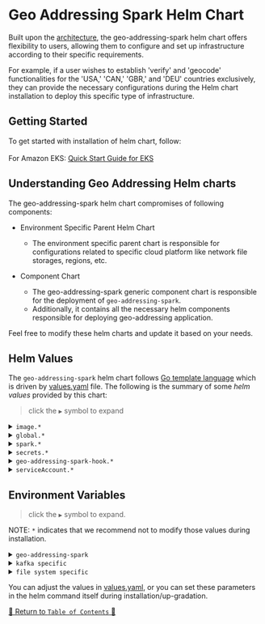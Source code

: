 # Geo Addressing Spark Helm Chart

Built upon the [architecture](../../../README.md#architecture), the geo-addressing-spark helm chart offers flexibility to
users, allowing them to configure and set up infrastructure according to their
specific requirements.

For example, if a user wishes to establish 'verify' and 'geocode' functionalities
for the 'USA,' 'CAN,' 'GBR,' and 'DEU' countries exclusively, they can provide the necessary configurations during the
Helm chart installation to deploy this specific type of infrastructure.

## Getting Started

To get started with installation of helm chart, follow:
<br><br>For Amazon EKS: [Quick Start Guide for EKS](../../../docs/guides/eks/QuickStartEKS.md)

## Understanding Geo Addressing Helm charts

The geo-addressing-spark helm chart compromises of following components:

- Environment Specific Parent Helm Chart
    - The environment specific parent chart is responsible for configurations related to specific cloud platform like
      network file storages, regions, etc.

- Component Chart
    - The geo-addressing-spark generic component chart is responsible for the deployment of `geo-addressing-spark`.
    - Additionally, it contains all the necessary helm components responsible for deploying geo-addressing application.

Feel free to modify these helm charts and update it based on your needs.

## Helm Values

The `geo-addressing-spark` helm chart follows [Go template language](https://pkg.go.dev/text/template) which is driven
by [values.yaml](values.yaml) file. The following is the summary of some *helm values*
provided by this chart:

> click the `▶` symbol to expand

<details>
<summary><code>image.*</code></summary>

| Parameter          | Description                                          | Default |
|--------------------|------------------------------------------------------|---------|
| `image.repository` | the geo-addressing-spark container image repository  | ``      |
| `image.tag`        | the geo-addressing-spark container image version tag | `0.1.0` |

<hr>
</details>

<details>
<summary><code>global.*</code></summary>

| Parameter                                         | Description                                                                                                                                                                                                                        | Default                        |
|---------------------------------------------------|------------------------------------------------------------------------------------------------------------------------------------------------------------------------------------------------------------------------------------|--------------------------------|
| `global.countries`                                | this parameter enables the provided country for an addressing functionality. A comma separated value can be provided to enable a particular set of countries from: `usa,gbr,deu,aus,fra,can,mex,bra,arg,rus,ind,sgp,nzl,jpn,world` | `{usa,gbr,aus,nzl,can}`        |
| `global.nfs.addressingBasePath`                   | the base path of the folder where verify-geocode data is present                                                                                                                                                                   | `verify-geocode`               |

<hr>
</details>

<details>
<summary><code>spark.*</code></summary>

| Parameter                  | Description                                                                                                                                                    | Default    |
|----------------------------|----------------------------------------------------------------------------------------------------------------------------------------------------------------|------------|
| `spark.version`            | Spark Version is linked with the docker image that is being provided.                                                                                          | `3.5.0`    |
| `spark.app_name`           | Provide here the name of Spark Application.                                                                                                                    | `localApp` |
| `spark.log_level`          | Change the logging level of Spark libraries. [DEBUG,INFO,WARN,ERROR]                                                                                           | `WARN`     |
| `spark.dynamic_allocation` | flag to enable or disable dynamic allocation in spark.                                                                                                         | `true`     |
| `spark.initial_executors`  | define here the number of executors to spin up when application starts. This flag will only take effect if dynamic allocation is enabled.                      | `1`        |
| `spark.min_executors`      | set the number of executors which will always be up whether there is data to process or not. This flag will only take effect if dynamic allocation is enabled. | `1`        |
| `spark.max_executors`      | set the maximum number to which executors can be horizontally scaled up. This flag will only take effect if dynamic allocation is enabled.                     | `true`     |
| `spark.driver.cores`       | number of cores to be used by the driver pod.                                                                                                                  | `1`        |
| `spark.driver.memory`      | define here how much memory to allocate to the driver pod.                                                                                                     | `2g`       |
| `spark.executor.cores`     | number of cores to be used by each executor pod.                                                                                                               | `7`        |
| `spark.executor.memory`    | define here how much memory to allocate to each executor pod.                                                                                                  | `16g`      |
| `spark.conf`               | set the Spark config here to optimize Spark runtime.                                                                                                           |            |

<hr>
</details>

<details>
<summary><code>secrets.*</code></summary>

| Parameter            | Description                                                                                                            | Default |
|----------------------|------------------------------------------------------------------------------------------------------------------------|---------|
| `secrets.ACCESS_KEY` | If you are using AWS services then set the AWS access key with this flag. This will be used as a secret from K8s side. | ``      |
| `secrets.SECRET_KEY` | If you are using AWS services then set the AWS secret key with this flag. This will be used as a secret from K8s side. | ``      |

<hr>
</details>

<details>
<summary><code>geo-addressing-spark-hook.*</code></summary>

| Parameter                           | Description                                                                                                                                                                                                   | Default |
|-------------------------------------|---------------------------------------------------------------------------------------------------------------------------------------------------------------------------------------------------------------|---------|
| `geo-addressing-spark-hook.enabled` | flag to enable or disable the hook jobs for identifying the latest vintage. If you have already installed helm chart once and there is no data update, you can set it to `false` in subsequent installations. | `true`  |

<hr>
</details>

<details>
<summary><code>serviceAccount.*</code></summary>

| Parameter             | Description                                                                 | Default |
|-----------------------|-----------------------------------------------------------------------------|---------|
| `serviceAccount.name` | Name of the service account which was used with Spark Operator installation | `spark` |

<hr>
</details>

## Environment Variables

> click the `▶` symbol to expand.

NOTE: `*` indicates that we recommend not to modify those values during installation.

<details>
<summary><code>geo-addressing-spark</code></summary>

Refer to [this file](templates/spark-deployment.yml) for overriding the environment variables
service.

| Parameter                      | Description                                                                                                                                                                                                                                                                                                                                                                                                                                                                                                                                                    | Default   |
|--------------------------------|----------------------------------------------------------------------------------------------------------------------------------------------------------------------------------------------------------------------------------------------------------------------------------------------------------------------------------------------------------------------------------------------------------------------------------------------------------------------------------------------------------------------------------------------------------------|-----------|
| `env.IN_SOURCE`                | To define what is the input source for the job. Supported: [local,s3,kafka]                                                                                                                                                                                                                                                                                                                                                                                                                                                                                    | `s3`      |
| `env.OUT_SOURCE`               | To define where to store the result. Supported: [local,s3,kafka]                                                                                                                                                                                                                                                                                                                                                                                                                                                                                               | `s3`      |
| `env.ADDITIONAL_OPTIONS_READ`  | To add spark options when reading from source. Ex: "key1=value1,key2=value2". These options would be format/fileType specific. If IN_SOURCE is file system and file type is CSV then this [document](https://spark.apache.org/docs/3.5.0/sql-data-sources-csv.html) can be referred.                                                                                                                                                                                                                                                                           | ``        |
| `env.ADDITIONAL_OPTIONS_WRITE` | To add spark options when writing to source. Ex: "key1=value1,key2=value2". These options would be format/fileType specific. If OUT_SOURCE is file system and file type is CSV then this [document](https://spark.apache.org/docs/3.5.0/sql-data-sources-csv.html) can be referred.                                                                                                                                                                                                                                                                            | ``        |
| `env.OPERATION`                | Can be Geocode or Verify.                                                                                                                                                                                                                                                                                                                                                                                                                                                                                                                                      | `geocode` |
| `env.RETAIN_COLUMNS`           | To retain the source data columns in the output files.                                                                                                                                                                                                                                                                                                                                                                                                                                                                                                         | `true`    |
| `env.ERROR_FIELD`              | Column name for errors to record per data.                                                                                                                                                                                                                                                                                                                                                                                                                                                                                                                     | `error`   |
| `env.JSON_RESPONSE`            | If provided then under this column full result will come as a json string.                                                                                                                                                                                                                                                                                                                                                                                                                                                                                     | ``        |
| `env.INPUT_FIELDS`             | Mapping of input column to address data. Ex: "InputCol1 as addressLines[0],InputCol2 as country". Find [here](https://docs.precisely.com/docs/sftw/hadoop/landingpage/docs/geocoding/webhelp/Geocoding/source/geocoding/addressing/addressing_input_fields.html) all the columns which can be mapped for address                                                                                                                                                                                                                                               | ``        |
| `env.OUTPUT_FIELDS`            | The columns which are specifically required in output data. Ex: "customFields['PB_KEY'] as 'PB_KEY',address.formattedStreetAddress as formatted". Refer to the documentation [here](https://docs.precisely.com/docs/sftw/hadoop/landingpage/docs/geocoding/webhelp/Geocoding/source/geocoding/addressing/addressing_output_fields.html). Find all custom output fields [here](https://docs.precisely.com/docs/sftw/ggs/5.0/en/webhelp/GeoAddressingSDKDeveloperGuide/GlobalGeocodingGuide/source/CustomFields/global_custom_output_fields_all_countries.html)  | ``        |
| `env.REPARTITION_NUM`          | Provide a valid number if input data should be repartition to that number before execution                                                                                                                                                                                                                                                                                                                                                                                                                                                                     | ``        |
| `env.COALESCE_NUM`             | Provide a valid number to coalesce output data to that number of partitions before writing. Use negative to do full shuffle instead of coalesce.                                                                                                                                                                                                                                                                                                                                                                                                               | ``        |

<hr>
</details>
<details>
<summary><code>kafka specific</code></summary>

Refer to [this file](templates/spark-deployment.yml) for overriding the Kafka specific environment variables
service.

| Parameter                            | Description                                                                                                                                                                 | Default   |
|--------------------------------------|-----------------------------------------------------------------------------------------------------------------------------------------------------------------------------|-----------|
| `env.kafka.INPUT_TOPIC`              | The topic to read data from. Required IN_SOURCE=kafka                                                                                                                       | ``        |
| `env.kafka.INPUT_BOOTSTRAP_SERVER`   | URI of Kafka brokers to read data from. Required IN_SOURCE=kafka                                                                                                            | ``        |
| `env.kafka.INPUT_SCHEMA`             | Schema of Input Data in DDL format. Ex: if data is {"address": "xxx", "country": "xxx"} the schema should be **"address STRING, country STRING"**. Required IN_SOURCE=kafka | ``        |
| `env.kafka.OUTPUT_TOPIC`             | The topic to write output data to. Required OUT_SOURCE=kafka                                                                                                                | ``        |
| `env.kafka.OUTPUT_BOOTSTRAP_SERVER`  | URI of Kafka brokers to write data to. Required OUT_SOURCE=kafka                                                                                                            | ``        |
<hr>
</details>
<details>
<summary><code>file system specific</code></summary>

Refer to [this file](templates/spark-deployment.yml) for overriding the File System specific environment variables
service.

| Parameter                   | Description                                                                                                            | Default |
|-----------------------------|------------------------------------------------------------------------------------------------------------------------|---------|
| `env.file.INPUT_FILE_TYPE`  | Define type of input file. Can be text,csv,parquet etc. Required IN_SOURCE: file system i.e. [local, s3]               | ``      |
| `env.file.OUTPUT_FILE_TYPE` | If the OUT_SOURCE is a file system then define type of file. Can be text,csv,parquet etc.                              | ``      |
| `env.file.INPUT_PATH`       | Path to the file. Required IN_SOURCE: file system i.e. [local, s3]                                                     |         |
| `env.file.OUTPUT_PATH`      | Path for the output file. Required OUT_SOURCE: file system i.e. [local, s3]                                            | ``      |
| `env.file.USE_HIERARCHY`    | To save the output files within the folder having same name as input file. IN/OUT_SOURCE: file system i.e. [local, s3] | `true`  |

<hr>
</details>

You can adjust the values in [values.yaml](values.yaml), or you can set these parameters in the helm command itself
during installation/up-gradation.

[🔗 Return to `Table of Contents` 🔗](../../../README.md#components)
